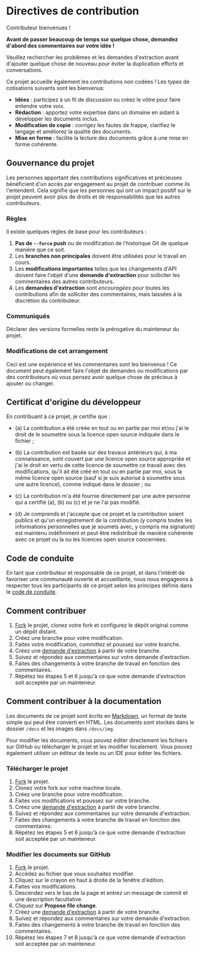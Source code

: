 # Directives de contribution

Contributeur bienvenues !

**Avant de passer beaucoup de temps sur quelque chose, demandez d'abord des commentaires sur votre idée !**

Veuillez rechercher les problèmes et les demandes d'extraction avant d'ajouter quelque chose de nouveau pour éviter la duplication
efforts et conversations.

Ce projet accueille également les contributions non codées ! Les types de cotisations suivants
sont les bienvenus:

- **Idées** : participez à un fil de discussion ou créez le vôtre pour faire entendre votre voix.
- **Rédaction** : apportez votre expertise dans un domaine en aidant à développer les documents inclus.
- **Modification de copie** : corrigez les fautes de frappe, clarifiez le langage et améliorez la qualité des documents.
- **Mise en forme** : facilite la lecture des documents grâce à une mise en forme cohérente.

## Gouvernance du projet

Les personnes apportant des contributions significatives et précieuses bénéficient d'un accès par engagement au
projet de contribuer comme ils l'entendent. Cela signifie que les personnes qui ont un impact positif sur le projet
peuvent avoir plus de droits et de responsabilités que les autres contributeurs.

### Règles

Il existe quelques règles de base pour les contributeurs :

1. **Pas de `--force` push** ou de modification de l'historique Git de quelque manière que ce soit.
2. Les **branches non principales** doivent être utilisées pour le travail en cours.
3. Les **modifications importantes** telles que les changements d'API doivent faire l'objet d'une **demande d'extraction**
   pour solliciter les commentaires des autres contributeurs.
4. Les **demandes d'extraction** sont *encouragées* pour toutes les contributions afin de solliciter des commentaires, mais laissées à la discrétion du contributeur.

### Communiqués

Déclarer des versions formelles reste la prérogative du mainteneur du projet.

### Modifications de cet arrangement

Ceci est une expérience et les commentaires sont les bienvenus ! Ce document peut également faire l'objet de
demandes ou modifications par des contributeurs où vous pensez avoir quelque chose de précieux à ajouter
ou changer.

## Certificat d'origine du développeur

En contribuant à ce projet, je certifie que :

- (a) La contribution a été créée en tout ou en partie par moi et/ou j'ai le droit de le soumettre sous la licence open source indiquée dans le fichier ;

- (b) La contribution est basée sur des travaux antérieurs qui, à ma connaissance, sont
  couvert par une licence open source appropriée et j'ai le droit en vertu de cette licence
  de soumettre ce travail avec des modifications, qu'il ait été créé en tout ou en partie par moi, sous
  la même licence open source (sauf si je suis autorisé à soumettre sous une autre
  licence), comme indiqué dans le dossier ; ou

- (c) La contribution m'a été fournie directement par une autre personne qui a certifié
  (a), (b) ou (c) et je ne l'ai pas modifié.

- (d) Je comprends et j'accepte que ce projet et la contribution soient publics et qu'un
  enregistrement de la contribution (y compris toutes les informations personnelles que je soumets avec,
  y compris ma signature) est maintenu indéfiniment et peut être redistribué de manière cohérente
  avec ce projet ou la ou les licences open source concernées.

## Code de conduite

En tant que contributeur et responsable de ce projet, et dans l'intérêt de favoriser une communauté ouverte et accueillante, nous nous engageons à respecter tous les participants de ce projet selon les principes définis dans le [code de conduite](CODE_OF_CONDUCT.md).

## Comment contribuer

1. [Fork](https://help.github.com/articles/fork-a-repo/) le projet, clonez votre fork et configurez le dépôt original comme un dépôt distant.
2. Créez une branche pour votre modification.
3. Faites votre modification, committez et poussez sur votre branche.
4. Créez une [demande d'extraction](https://help.github.com/articles/creating-a-pull-request/) à partir de votre branche.
5. Suivez et répondez aux commentaires sur votre demande d'extraction.
6. Faites des changements à votre branche de travail en fonction des commentaires.
7. Répétez les étapes 5 et 6 jusqu'à ce que votre demande d'extraction soit acceptée par un mainteneur.

## Comment contribuer à la documentation

Les documents de ce projet sont écrits en [Markdown](https://daringfireball.net/projects/markdown/), un format de texte simple qui peut être converti en HTML. Les documents sont stockés dans le dossier `/docs` et les images dans `/docs/img`.

Pour modifier les documents, vous pouvez éditer directement les fichiers sur GitHub ou télécharger le projet et les modifier localement. Vous pouvez également utiliser un éditeur de texte ou un IDE pour éditer les fichiers.

### Télécharger le projet

1. [Fork](https://help.github.com/articles/fork-a-repo/) le projet.
2. Clonez votre fork sur votre machine locale.
3. Créez une branche pour votre modification.
4. Faites vos modifications et poussez sur votre branche.
5. Créez une [demande d'extraction](https://help.github.com/articles/creating-a-pull-request/) à partir de votre branche.
6. Suivez et répondez aux commentaires sur votre demande d'extraction.
7. Faites des changements à votre branche de travail en fonction des commentaires.
8. Répétez les étapes 5 et 6 jusqu'à ce que votre demande d'extraction soit acceptée par un mainteneur.

### Modifier les documents sur GitHub

1. [Fork](https://help.github.com/articles/fork-a-repo/) le projet.
2. Accédez au fichier que vous souhaitez modifier.
3. Cliquez sur le crayon en haut à droite de la fenêtre d'édition.
4. Faites vos modifications.
5. Descendez vers le bas de la page et entrez un message de commit et une description facultative.
6. Cliquez sur **Propose file change**.
7. Créez une [demande d'extraction](https://help.github.com/articles/creating-a-pull-request/) à partir de votre branche.
8. Suivez et répondez aux commentaires sur votre demande d'extraction.
9. Faites des changements à votre branche de travail en fonction des commentaires.
10. Répétez les étapes 7 et 8 jusqu'à ce que votre demande d'extraction soit acceptée par un mainteneur.